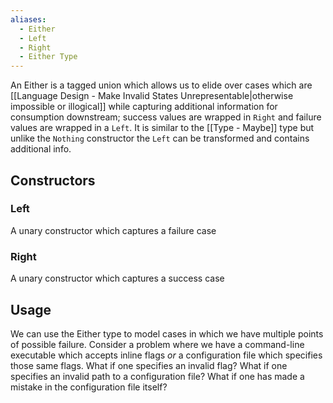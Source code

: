 ```yaml
---
aliases:
  - Either
  - Left
  - Right
  - Either Type
---
```

An Either is a tagged union which allows us to elide over cases which are [[Language Design - Make Invalid States Unrepresentable|otherwise impossible or illogical]] while capturing additional information for consumption downstream; success values are wrapped in `Right` and failure values are wrapped in a `Left`. It is similar to the [[Type - Maybe]] type but unlike the `Nothing` constructor the `Left` can be transformed and contains additional info.
## Constructors
### Left
A unary constructor which captures a failure case
### Right
A unary constructor which captures a success case
## Usage

We can use the Either type to model cases in which we have multiple points of possible failure. Consider a problem where we have a command-line executable which accepts inline flags _or_ a configuration file which specifies those same flags. What if one specifies an invalid flag? What if one specifies an invalid path to a configuration file? What if one has made a mistake in the configuration file itself?